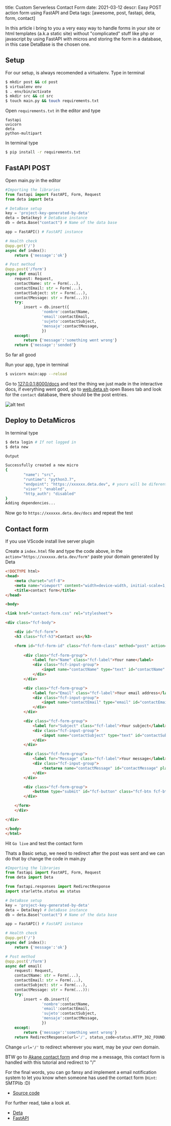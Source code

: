 title: Custom Serverless Contact Form 
date: 2021-03-12
descr: Easy POST action form using FastAPI and Deta
tags: [awesome, post, fastapi, deta, form, contact]


In this article i bring to you a very easy way to handle forms in your site or html templates (a.k.a static site) without "complicated" stuff like php or javascript by using FastAPI with micros and storing the form in a database, in this case DetaBase is the chosen one.

## Setup
For our setup, is always recomended a virtualenv. Type in terminal

```bash
$ mkdir post && cd post
$ virtualenv env
$ . env/bin/activate
$ mkdir src && cd src
$ touch main.py && touch requirements.txt
```

Open `requirements.txt` in the editor and type

```
fastapi
uvicorn
deta
python-multipart
```

In terminal type 
```bash
$ pip install -r requirements.txt
```

## FastAPI POST

Open main.py in the editor

```python
#Importing the libraries
from fastapi import FastAPI, Form, Request 
from deta import Deta

# DetaBase setup
key = 'project-key-generated-by-deta'
deta = Deta(key) # DetaBase instance
db = deta.Base("contact") # Name of the data base

app = FastAPI() # FastAPI instance

# Health check
@app.get('/')
async def index():
    return {'message':'ok'}

# Post method
@app.post('/form')
async def email(
    request: Request,
    contactName: str = Form(...), 
    contactEmail: str = Form(...), 
    contactSubject: str = Form(...), 
    contactMessage: str = Form(...)):
    try:
        insert = db.insert({
                'nombre':contactName, 
                'email':contactEmail, 
                'sujeto':contactSubject, 
                'mensaje':contactMessage,
                })
    except:
        return {'message':'something went wrong'}
    return {'message':'sended'}
```
So far all good

Run your app, type in terminal
```bash
$ uvicorn main:app --reload
```
Go to [127.0.0.1:8000/docs](http://127.0.0.1:8000/docs) and test the thing we just made in the interactive docs, if everything went good, go to [web.deta.sh](https://web.deta.sh) open Bases tab and look for the `contact` database, there should be the post entries.

![alt text](/static/img/base1.jpg "base")

## Deploy to DetaMicros

In terminal type

```bash
$ deta login # If not logged in
$ deta new
```

```bash
Output

Successfully created a new micro
{
        "name": "src",
        "runtime": "python3.7",
        "endpoint": "https://xxxxxx.deta.dev", # yours will be diferent
        "visor": "enabled",
        "http_auth": "disabled"
}
Adding dependencies...
```

Now go to `https://xxxxxx.deta.dev/docs` and repeat the test

## Contact form

If you use VScode install live server plugin 

Create a `index.html` file and type the code above, in the `action="https://xxxxxx.deta.dev/form"` paste your domain generated by Deta

```html
<!DOCTYPE html>
<head>
    <meta charset="utf-8">
    <meta name="viewport" content="width=device-width, initial-scale=1, shrink-to-fit=no">
    <title>contact form</title>
</head>

<body>

<link href="contact-form.css" rel="stylesheet">

<div class="fcf-body">

    <div id="fcf-form">
    <h3 class="fcf-h3">Contact us</h3>

    <form id="fcf-form-id" class="fcf-form-class" method="post" action="https://xxxxxx.deta.dev/form">
        
        <div class="fcf-form-group">
            <label for="Name" class="fcf-label">Your name</label>
            <div class="fcf-input-group">
                <input name="contactName" type="text" id="contactName" placeholder="Name" value="" minlength="2" required="" class="fcf-form-control">
            </div>
        </div>

        <div class="fcf-form-group">
            <label for="Email" class="fcf-label">Your email address</label>
            <div class="fcf-input-group">
                <input name="contactEmail" type="email" id="contactEmail" placeholder="Email" value="" required="" class="fcf-form-control">
            </div>
        </div>

        <div class="fcf-form-group">
            <label for="Subject" class="fcf-label">Your subject</label>
            <div class="fcf-input-group">
                <input name="contactSubject" type="text" id="contactSubject" placeholder="Subject" value="" class="fcf-form-control" required="">
            </div>
        </div>

        <div class="fcf-form-group">
            <label for="Message" class="fcf-label">Your message</label>
            <div class="fcf-input-group">
                <textarea name="contactMessage" id="contactMessage" placeholder="message" rows="10" cols="50" required="" class="fcf-form-control"></textarea>
            </div>
        </div>

        <div class="fcf-form-group">
            <button type="submit" id="fcf-button" class="fcf-btn fcf-btn-primary fcf-btn-lg fcf-btn-block">Send Message</button>
        </div>

    </form>
    </div>

</div>

</body>
</html>
```
Hit `Go live` and test the contact form


Thats a Basic setup, we need to redirect after the post was sent and we can do that by change the code in main.py

```python
#Importing the libraries
from fastapi import FastAPI, Form, Request 
from deta import Deta

from fastapi.responses import RedirectResponse
import starlette.status as status

# DetaBase setup
key = 'project-key-generated-by-deta'
deta = Deta(key) # DetaBase instance
db = deta.Base("contact") # Name of the data base

app = FastAPI() # FastAPI instance

# Health check
@app.get('/')
async def index():
    return {'message':'ok'}

# Post method
@app.post('/form')
async def email(
    request: Request,
    contactName: str = Form(...), 
    contactEmail: str = Form(...), 
    contactSubject: str = Form(...), 
    contactMessage: str = Form(...)):
    try:
        insert = db.insert({
                'nombre':contactName, 
                'email':contactEmail, 
                'sujeto':contactSubject, 
                'mensaje':contactMessage,
                })
    except:
        return {'message':'something went wrong'}
    return RedirectResponse(url='/', status_code=status.HTTP_302_FOUND)
```

Change `url='/'` to redirect wherever you want, may be your own domain.

BTW go to [Akane contact form](https://akane.ga/contact/) and drop me a message, this contact form is handled with this tutorial and redirect to "/"

For the final words, you can go fansy and implement a email notification system to let you know when someone has used the contact form (`Hint`: SMTPlib :D)

* [Source code](https://github.com/cgmark101/serverless-form-email)


For further read, take a look at.

* [Deta](https://deta.sh)
* [FastAPI](https://fastapi.tiangolo.com/)
